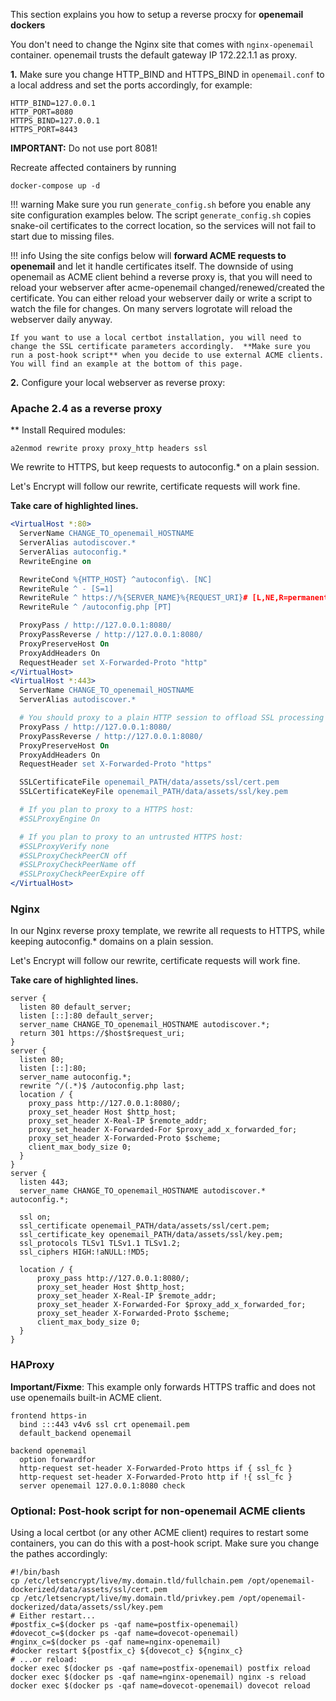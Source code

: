 This section explains you how to setup a reverse procxy for **openemail dockers**

You don't need to change the Nginx site that comes with `nginx-openemail` container. openemail trusts the default gateway IP 172.22.1.1 as proxy.

**1\.**  Make sure you change HTTP_BIND and HTTPS_BIND in `openemail.conf` to a local address and set the ports accordingly, for example:
```
HTTP_BIND=127.0.0.1
HTTP_PORT=8080
HTTPS_BIND=127.0.0.1
HTTPS_PORT=8443
```
**IMPORTANT:** Do not use port 8081!

Recreate affected containers by running
```
docker-compose up -d
```
!!! warning
    Make sure you run `generate_config.sh` before you enable any site configuration examples below. The script `generate_config.sh` copies snake-oil certificates to the correct location, so the services will not fail to start due to missing files.

!!! info
    Using the site configs below will **forward ACME requests to openemail** and let it handle certificates itself. The downside of using openemail as ACME client behind a reverse proxy is, that you will need to reload your webserver after acme-openemail changed/renewed/created the certificate. You can either reload your webserver daily or write a script to watch the file for changes. On many servers logrotate will reload the webserver daily anyway.

    If you want to use a local certbot installation, you will need to change the SSL certificate parameters accordingly.  **Make sure you run a post-hook script** when you decide to use external ACME clients. You will find an example at the bottom of this page.


**2\.** Configure your local webserver as reverse proxy:

### **Apache 2.4 as a reverse proxy**

** Install Required modules:
```
a2enmod rewrite proxy proxy_http headers ssl
```
We rewrite to HTTPS, but keep requests to autoconfig.* on a plain session.

Let's Encrypt will follow our rewrite, certificate requests will work fine.

**Take care of highlighted lines.**

``` apache hl_lines="2 12 13 19 23 24 29 30"
<VirtualHost *:80>
  ServerName CHANGE_TO_openemail_HOSTNAME
  ServerAlias autodiscover.*
  ServerAlias autoconfig.*
  RewriteEngine on

  RewriteCond %{HTTP_HOST} ^autoconfig\. [NC]
  RewriteRule ^ - [S=1]
  RewriteRule ^ https://%{SERVER_NAME}%{REQUEST_URI}# [L,NE,R=permanent]
  RewriteRule ^ /autoconfig.php [PT]

  ProxyPass / http://127.0.0.1:8080/
  ProxyPassReverse / http://127.0.0.1:8080/
  ProxyPreserveHost On
  ProxyAddHeaders On
  RequestHeader set X-Forwarded-Proto "http"
</VirtualHost>
<VirtualHost *:443>
  ServerName CHANGE_TO_openemail_HOSTNAME
  ServerAlias autodiscover.*

  # You should proxy to a plain HTTP session to offload SSL processing
  ProxyPass / http://127.0.0.1:8080/
  ProxyPassReverse / http://127.0.0.1:8080/
  ProxyPreserveHost On
  ProxyAddHeaders On
  RequestHeader set X-Forwarded-Proto "https"

  SSLCertificateFile openemail_PATH/data/assets/ssl/cert.pem
  SSLCertificateKeyFile openemail_PATH/data/assets/ssl/key.pem

  # If you plan to proxy to a HTTPS host:
  #SSLProxyEngine On

  # If you plan to proxy to an untrusted HTTPS host:
  #SSLProxyVerify none
  #SSLProxyCheckPeerCN off
  #SSLProxyCheckPeerName off
  #SSLProxyCheckPeerExpire off
</VirtualHost>
```

### Nginx
In our Nginx reverse proxy template, we rewrite all requests to HTTPS, while keeping autoconfig.* domains on a plain session.

Let's Encrypt will follow our rewrite, certificate requests will work fine.

**Take care of highlighted lines.**

``` hl_lines="4 13 23 26 27"
server {
  listen 80 default_server;
  listen [::]:80 default_server;
  server_name CHANGE_TO_openemail_HOSTNAME autodiscover.*;
  return 301 https://$host$request_uri;
}
server {
  listen 80;
  listen [::]:80;
  server_name autoconfig.*;
  rewrite ^/(.*)$ /autoconfig.php last;
  location / {
    proxy_pass http://127.0.0.1:8080/;
    proxy_set_header Host $http_host;
    proxy_set_header X-Real-IP $remote_addr;
    proxy_set_header X-Forwarded-For $proxy_add_x_forwarded_for;
    proxy_set_header X-Forwarded-Proto $scheme;
    client_max_body_size 0;
  }
}
server {
  listen 443;
  server_name CHANGE_TO_openemail_HOSTNAME autodiscover.* autoconfig.*;

  ssl on;
  ssl_certificate openemail_PATH/data/assets/ssl/cert.pem;
  ssl_certificate_key openemail_PATH/data/assets/ssl/key.pem;
  ssl_protocols TLSv1 TLSv1.1 TLSv1.2;
  ssl_ciphers HIGH:!aNULL:!MD5;

  location / {
      proxy_pass http://127.0.0.1:8080/;
      proxy_set_header Host $http_host;
      proxy_set_header X-Real-IP $remote_addr;
      proxy_set_header X-Forwarded-For $proxy_add_x_forwarded_for;
      proxy_set_header X-Forwarded-Proto $scheme;
      client_max_body_size 0;
  }
}
```

### HAProxy

**Important/Fixme**: This example only forwards HTTPS traffic and does not use openemails built-in ACME client.

```
frontend https-in
  bind :::443 v4v6 ssl crt openemail.pem
  default_backend openemail

backend openemail
  option forwardfor
  http-request set-header X-Forwarded-Proto https if { ssl_fc }
  http-request set-header X-Forwarded-Proto http if !{ ssl_fc }
  server openemail 127.0.0.1:8080 check
```

### Optional: Post-hook script for non-openemail ACME clients

Using a local certbot (or any other ACME client) requires to restart some containers, you can do this with a post-hook script.
Make sure you change the pathes accordingly:
```
#!/bin/bash
cp /etc/letsencrypt/live/my.domain.tld/fullchain.pem /opt/openemail-dockerized/data/assets/ssl/cert.pem
cp /etc/letsencrypt/live/my.domain.tld/privkey.pem /opt/openemail-dockerized/data/assets/ssl/key.pem
# Either restart...
#postfix_c=$(docker ps -qaf name=postfix-openemail)
#dovecot_c=$(docker ps -qaf name=dovecot-openemail)
#nginx_c=$(docker ps -qaf name=nginx-openemail)
#docker restart ${postfix_c} ${dovecot_c} ${nginx_c}
# ...or reload:
docker exec $(docker ps -qaf name=postfix-openemail) postfix reload
docker exec $(docker ps -qaf name=nginx-openemail) nginx -s reload
docker exec $(docker ps -qaf name=dovecot-openemail) dovecot reload
```
